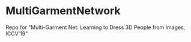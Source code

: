 # MultiGarmentNetwork
Repo for "Multi-Garment Net: Learning to Dress 3D People from Images, ICCV'19"
